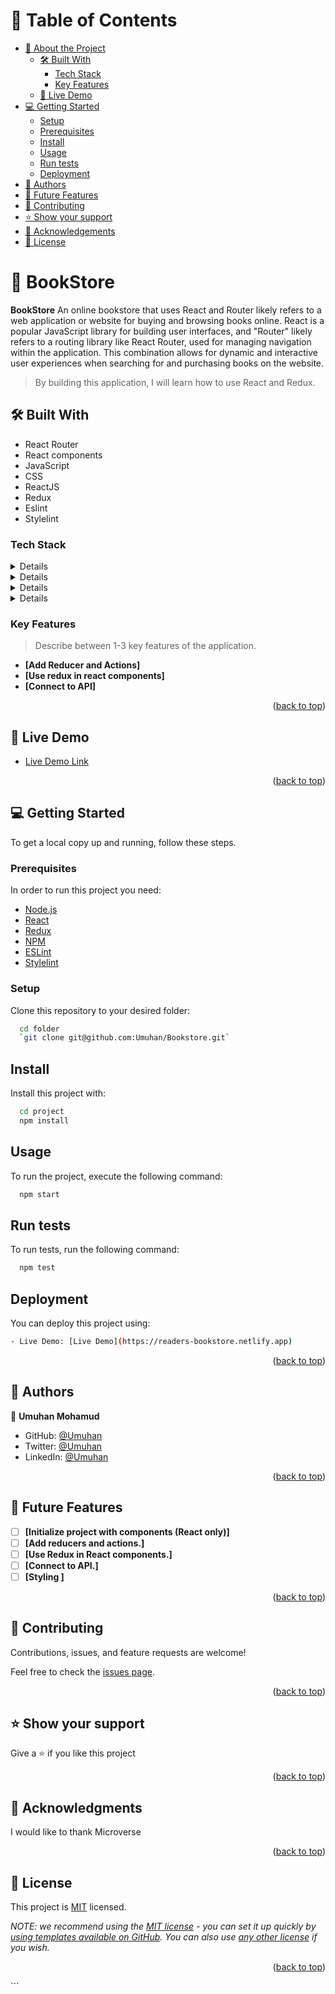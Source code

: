 <a name="readme-top"></a>

<!-- TABLE OF CONTENTS -->

# 📗 Table of Contents

- [📖 About the Project](#about-project)
  - [🛠 Built With](#built-with)
    - [Tech Stack](#tech-stack)
    - [Key Features](#key-features)
  - [🚀 Live Demo](#live-demo)
- [💻 Getting Started](#getting-started)
  - [Setup](#setup)
  - [Prerequisites](#prerequisites)
  - [Install](#install)
  - [Usage](#usage)
  - [Run tests](#run-tests)
  - [Deployment](#deployment)
- [👥 Authors](#authors)
- [🔭 Future Features](#future-features)
- [🤝 Contributing](#contributing)
- [⭐️ Show your support](#support)
- [🙏 Acknowledgements](#acknowledgements)
- [📝 License](#license)

<!-- PROJECT DESCRIPTION -->

# 📖 BookStore <a name="about-project"></a>

**BookStore** An online bookstore that uses React and Router likely refers to a web application or website for buying and browsing books online. React is a popular JavaScript library for building user interfaces, and "Router" likely refers to a routing library like React Router, used for managing navigation within the application. This combination allows for dynamic and interactive user experiences when searching for and purchasing books on the website.

> By building this application, I will learn how to use React and Redux.

## 🛠 Built With <a name="built-with"></a>

- React Router
- React components
- JavaScript
- CSS
- ReactJS
- Redux
- Eslint
- Stylelint

### Tech Stack <a name="tech-stack"></a>

<details>
  <ul>
    <li><a href="https://reactjs.org/">React.js</a></li>
  </ul>
</details>

<details>
  <ul>
    <li><a href="https://javaScript.com/">javaScript.js</a></li>
  </ul>
</details>

<details>
  <ul>
    <li><a href="https://www.html.com/">HTML</a></li>
  </ul>
</details>
<details>
  <ul>
    <li><a href="https://www.CSS.com/">CSS</a></li>
  </ul>
</details>

<!-- Features -->

### Key Features <a name="key-features"></a>

> Describe between 1-3 key features of the application.

- **[Add Reducer and Actions]**
- **[Use redux in react components]**
- **[Connect to API]**

<p align="right">(<a href="#readme-top">back to top</a>)</p>

<!-- LIVE DEMO -->

## 🚀 Live Demo <a name="live-demo"></a>

- [Live Demo Link](https://readers-bookstore.netlify.app)

<p align="right">(<a href="#readme-top">back to top</a>)</p>

## 💻 Getting Started <a name="getting-started"></a>

To get a local copy up and running, follow these steps.

### Prerequisites

In order to run this project you need:

- [Node.js](https://nodejs.org/en/)
- [React](https://reactjs.org/)
- [Redux](https://redux.js.org/)
- [NPM](https://www.npm.com/)
- [ESLint](https://eslint.org/)
- [Stylelint](https://stylelint.io/)

### Setup

Clone this repository to your desired folder:

```sh
  cd folder
  `git clone git@github.com:Umuhan/Bookstore.git`
```

## Install

Install this project with:

```sh
  cd project
  npm install
```

## Usage

To run the project, execute the following command:

```sh
  npm start
```

## Run tests

To run tests, run the following command:

```sh
  npm test
```

## Deployment

You can deploy this project using:

```sh
- Live Demo: [Live Demo](https://readers-bookstore.netlify.app)
```

<p align="right">(<a href="#readme-top">back to top</a>)</p>

<!-- AUTHORS -->

## 👥 Authors <a name="authors"></a>

👤 **Umuhan Mohamud**

- GitHub: [@Umuhan](https://github.com/Umuhan)
- Twitter: [@Umuhan](https://twitter.com/HannyUmuhan)
- LinkedIn: [@Umuhan](https://www.linkedin.com/in/umuhan-mohamud/)

<p align="right">(<a href="#readme-top">back to top</a>)</p>

<!-- FUTURE FEATURES -->

## 🔭 Future Features <a name="future-features"></a>

- [ ] **[Initialize project with components (React only)]**
- [ ] **[Add reducers and actions.]**
- [ ] **[Use Redux in React components.]**
- [ ] **[Connect to API.]**
- [ ] **[Styling ]**

<p align="right">(<a href="#readme-top">back to top</a>)</p>

<!-- CONTRIBUTING -->

## 🤝 Contributing <a name="contributing"></a>

Contributions, issues, and feature requests are welcome!

Feel free to check the [issues page](https://github.com/Umuhan/Bookstore/issues).

<p align="right">(<a href="#readme-top">back to top</a>)</p>

<!-- SUPPORT -->

## ⭐️ Show your support <a name="support"></a>

Give a ⭐️ if you like this project

<p align="right">(<a href="#readme-top">back to top</a>)</p>

<!-- ACKNOWLEDGEMENTS -->

## 🙏 Acknowledgments <a name="acknowledgements"></a>

I would like to thank Microverse

<p align="right">(<a href="#readme-top">back to top</a>)</p>

<!-- LICENSE -->

## 📝 License <a name="license"></a>

This project is [MIT](./LICENSE.txt) licensed.

_NOTE: we recommend using the [MIT license](https://choosealicense.com/licenses/mit/) - you can set it up quickly by [using templates available on GitHub](https://docs.github.com/en/communities/setting-up-your-project-for-healthy-contributions/adding-a-license-to-a-repository). You can also use [any other license](https://choosealicense.com/licenses/) if you wish._

<p align="right">(<a href="#readme-top">back to top</a>)</p>
```
